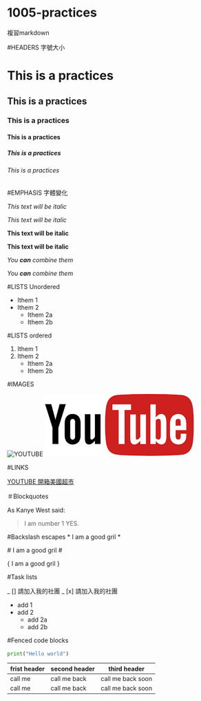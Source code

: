 # 1005-practices
複習markdown

#HEADERS 字號大小
# This is a practices 
## This is a practices
### This is a practices
#### This is a practices
##### This is a practices
###### This is a practices



#EMPHASIS 字體變化

*This text will be italic*

_This text will be italic_

**This text will be italic**

__This text will be italic__

*You **can** combine them*

_You __can__ combine them_


#LISTS Unordered

* Ithem 1
* Ithem 2
    * Ithem 2a
    * Ithem 2b
    
  
  
#LISTS ordered

1. Ithem 1
2. Ithem 2
    * Ithem 2a
    * Ithem 2b
    
#IMAGES

![YOUTUBE](\image\下載.png)
![YOUTUBE](https://raw.githubusercontent.com/aru112200/1005-parctices/main/%E4%B8%8B%E8%BC%89.png)

#LINKS

[YOUTUBE 開箱美國超市](https://www.youtube.com/watch?v=yE78aR5K5FM)


＃Blockquotes

As Kanye West said:
> I am number 1
> YES.

#Backslash escapes
\* I am a good gril \*

\# I am a good gril \#

\{ I am a good gril \}


#Task lists

_ [] 請加入我的社團
_ [x] 請加入我的社團
* add 1
* add 2
   * add 2a
   * add 2b
   
   
#Fenced code blocks
```python
print("Hello world")
```

frist header | second header | third header
-------|-------|------|
call me | call me back | call me back soon |
call me | call me back | call me back soon |



